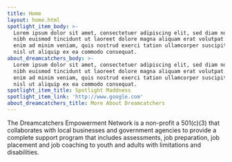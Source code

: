 ```yaml
---
title: Home
layout: home.html
spotlight_item_body: >-
  Lorem ipsum dolor sit amet, consectetuer adipiscing elit, sed diam nonummy
  nibh euismod tincidunt ut laoreet dolore magna aliquam erat volutpat. Ut wisi
  enim ad minim veniam, quis nostrud exerci tation ullamcorper suscipit lobortis
  nisl ut aliquip ex ea commodo consequat.
about_dreamcatchers_body: >-
  Lorem ipsum dolor sit amet, consectetuer adipiscing elit, sed diam nonummy
  nibh euismod tincidunt ut laoreet dolore magna aliquam erat volutpat. Ut wisi
  enim ad minim veniam, quis nostrud exerci tation ullamcorper suscipit lobortis
  nisl ut aliquip ex ea commodo consequat.
spotlight_item_title: Spotlight Maddness
spotlight_item_link: 'http://www.google.com'
about_dreamcatchers_title: More About Dreamcatchers
---
```


The Dreamcatchers Empowerment Network is a non-profit a 501(c)(3) that collaborates with local businesses and government agencies to provide a complete support program that includes assessments, job preparation, job placement and job coaching to youth and adults with limitations and disabilities.
